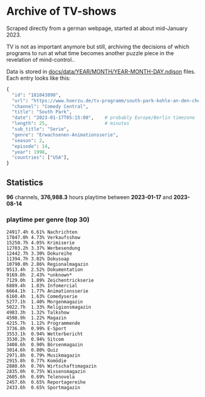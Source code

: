 # Archive of TV-shows

Scraped directly from a german webpage, started at about mid-January 2023.

TV is not as important anymore but still, archiving the decisions of which programs to run at what time
becomes another puzzle piece in the revelation of mind-control.. 

Data is stored in [docs/data/YEAR/MONTH/YEAR-MONTH-DAY.ndjson](docs/data/) files. 
Each entry looks like this:

```python
{
  "id": "181043890", 
  "url": "https://www.hoerzu.de/tv-programm/south-park-kohle-an-den-chefkoch/bid_181043890/", 
  "channel": "Comedy Central", 
  "title": "South Park", 
  "date": "2023-01-17T05:15:00",    # probably Europe/Berlin timezone 
  "length": 25,                     # minutes 
  "sub_title": "Serie", 
  "genre": "Erwachsenen-Animationsserie", 
  "season": 2, 
  "episode": 14, 
  "year": 1998, 
  "countries": ["USA"],
}
```

## Statistics

**96** channels, **376,988.3** hours playtime between **2023-01-17** and **2023-08-14**


### playtime per genre (top 30)

    24917.4h 6.61% Nachrichten
    17847.0h 4.73% Verkaufsshow
    15250.7h 4.05% Krimiserie
    12703.2h 3.37% Werbesendung
    12442.7h 3.30% Dokureihe
    11394.7h 3.02% Dokusoap
    10790.0h 2.86% Regionalmagazin
    9513.4h  2.52% Dokumentation
    9169.0h  2.43% *unknown*
    7129.0h  1.89% Zeichentrickserie
    6889.4h  1.83% Infomercial
    6664.1h  1.77% Animationsserie
    6160.4h  1.63% Comedyserie
    5277.1h  1.40% Morgenmagazin
    5022.7h  1.33% Religionsmagazin
    4983.3h  1.32% Talkshow
    4598.9h  1.22% Magazin
    4215.7h  1.12% Programmende
    3736.8h  0.99% E-Sport
    3553.1h  0.94% Wetterbericht
    3530.2h  0.94% Sitcom
    3408.6h  0.90% Börsenmagazin
    3014.6h  0.80% Quiz
    2971.8h  0.79% Musikmagazin
    2915.8h  0.77% Komödie
    2880.6h  0.76% Wirtschaftsmagazin
    2835.0h  0.75% Wissensmagazin
    2605.6h  0.69% Telenovela
    2457.6h  0.65% Reportagereihe
    2433.6h  0.65% Sportmagazin
